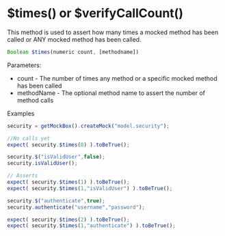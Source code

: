 # $times() or $verifyCallCount()

This method is used to assert how many times a mocked method has been called or ANY mocked method has been called.

```javascript
Boolean $times(numeric count, [methodname])
```

Parameters:

* count - The number of times any method or a specific mocked method has been called
* methodName - The optional method name to assert the number of method calls

Examples

```javascript
security = getMockBox().createMock("model.security");

//No calls yet
expect( security.$times(0) ).toBeTrue();

security.$("isValidUser",false);
security.isValidUser();

// Asserts
expect( security.$times(1) ).toBeTrue();
expect( security.$times(1,"isValidUser") ).toBeTrue();

security.$("authenticate",true);
security.authenticate("username","password");

expect( security.$times(2) ).toBeTrue();
expect( security.$times(1,"authenticate") ).toBeTrue();
```

